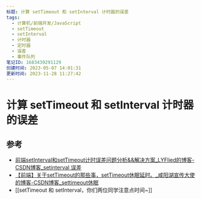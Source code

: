 ```yaml
---
标题: 计算 setTimeout 和 setInterval 计时器的误差
tags:
  - 计算机/前端开发/JavaScript
  - setTimeout
  - setInterval
  - 计时器
  - 定时器
  - 误差
  - 事件队列
笔记ID: 1683439291129
创建时间: 2023-05-07 14:01:31
更新时间: 2023-11-28 11:27:42
---
```


# 计算 setTimeout 和 setInterval 计时器的误差

## 参考

- [前端setInterval和setTimeout计时误差问题分析&&解决方案_LYFlied的博客-CSDN博客_setinterval 误差](https://blog.csdn.net/qq_39903567/article/details/115392972)
- [【前端】关于setTimeout的那些事，setTimeout休眠延时。_咸阳湖宣传大使的博客-CSDN博客_settimeout休眠](https://blog.csdn.net/weixin_44201257/article/details/123196921)
- [[setTimeout 和 setInterval，你们两位同学注意点时间~]]
